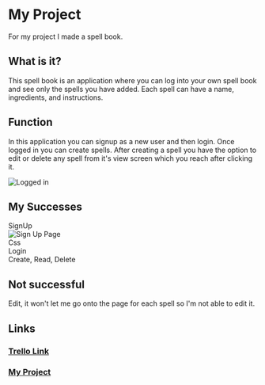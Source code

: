 # My Project

For my project I made a spell book.
 

## What is it?

This spell book is an application where you can log into your own spell book and see only the spells you have added. Each spell can have a name, ingredients, and instructions. 

## Function

In this application you can signup as a new user and then login. Once logged in you can create spells. After creating a spell you have the option to edit or delete any spell from it's view screen which you reach after clicking it.<br>

<img src="https://i.im.ge/2022/11/06/2J8hKJ.DC78AD40-8F7A-45DA-AD68-25A58DA49B8D.png" alt="Logged in">

## My Successes
SignUp <br>
<img src="https://i.im.ge/2022/11/06/2JgbHx.27E1AC9E-B572-48F1-8038-01412E24BF99.jpg" alt="Sign Up Page"><br>
Css <br>
Login <br>
Create, Read, Delete <br>

## Not successful
Edit, it won't let me go onto the page for each spell so I'm not able to edit it.

## Links 

### [Trello Link](https://trello.com/invite/b/RpqG6kJd/ATTIcc3aa57a8bb81dfbd5bb9c45e939a2299CD387FB/project-2)

### [My Project](http://localhost:3000/user/signup)
